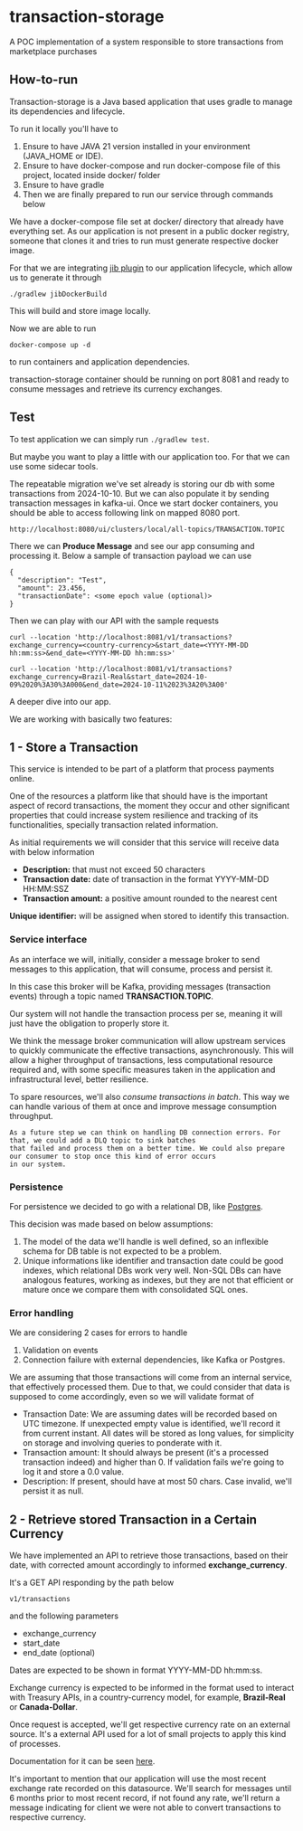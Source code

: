 # transaction-storage
A POC implementation of a system responsible to store transactions from marketplace purchases

## How-to-run

Transaction-storage is a Java based application that uses gradle to manage its dependencies and lifecycle.

To run it locally you'll have to

1. Ensure to have JAVA 21 version installed in your environment (JAVA_HOME or IDE).
2. Ensure to have docker-compose and run docker-compose file of this project, located inside docker/ folder
3. Ensure to have gradle
4. Then we are finally prepared to run our service through commands below

We have a docker-compose file set at docker/ directory that already have everything set. 
As our application is not present in a public docker registry, someone that clones it and tries to run must generate 
respective docker image.

For that we are integrating [jib plugin](https://github.com/GoogleContainerTools/jib/tree/master/jib-gradle-plugin) 
to our application lifecycle, which allow us to generate it through

```
./gradlew jibDockerBuild
```

This will build and store image locally. 

Now we are able to run

```
docker-compose up -d
```
to run containers and application dependencies.

transaction-storage container should be running on port 8081 and ready to consume messages and retrieve 
its currency exchanges.

## Test

To test application we can simply run `./gradlew test`.

But maybe you want to play a little with our application too. For that we can use some sidecar tools.

The repeatable migration we've set already is storing our db with some transactions from 2024-10-10. 
But we can also populate it by sending transaction messages in kafka-ui. Once we start docker containers, 
you should be able to access following link on mapped 8080 port.

`http://localhost:8080/ui/clusters/local/all-topics/TRANSACTION.TOPIC`

There we can **Produce Message** and see our app consuming and processing it. Below a sample of transaction payload 
we can use

```
{
  "description": "Test",
  "amount": 23.456,
  "transactionDate": <some epoch value (optional)>
}
```

Then we can play with our API with the sample requests

```
curl --location 'http://localhost:8081/v1/transactions?exchange_currency=<country-currency>&start_date=<YYYY-MM-DD hh:mm:ss>&end_date=<YYYY-MM-DD hh:mm:ss>'

curl --location 'http://localhost:8081/v1/transactions?exchange_currency=Brazil-Real&start_date=2024-10-09%2020%3A30%3A000&end_date=2024-10-11%2023%3A20%3A00'
```

A deeper dive into our app.

We are working with basically two features:

## 1 - Store a Transaction

This service is intended to be part of a platform that process payments online.

One of the resources a platform like that should have is the important aspect of record transactions, the moment they occur and other significant properties that could increase system resilience and tracking of its functionalities, specially transaction related information.

As initial requirements we will consider that this service will receive data with below information

- **Description:** that must not exceed 50 characters
- **Transaction date:** date of transaction in the format YYYY-MM-DD HH:MM:SSZ
- **Transaction amount:** a positive amount rounded to the nearest cent

**Unique identifier:** will be assigned when stored to identify this transaction. 

### Service interface

As an interface we will, initially, consider a message broker to send messages to this application, that will consume, 
process and persist it.

In this case this broker will be Kafka, providing messages (transaction events) through a topic named 
**TRANSACTION.TOPIC**.

Our system will not handle the transaction process per se, meaning it will just have the obligation to properly store it.

We think the message broker communication will allow upstream services to quickly communicate the effective transactions, 
asynchronously. 
This will allow a higher throughput of transactions, less computational resource required and, with some specific measures taken 
in the application and infrastructural level, better resilience.

To spare resources, we'll also _consume transactions in batch_. This way we can handle various of them at once and 
improve message consumption throughput.

```
As a future step we can think on handling DB connection errors. For that, we could add a DLQ topic to sink batches 
that failed and process them on a better time. We could also prepare our consumer to stop once this kind of error occurs
in our system.
```


### Persistence

For persistence we decided to go with a relational DB, like [Postgres](https://www.postgresql.org/).

This decision was made based on below assumptions:
1. The model of the data we'll handle is well defined, so an inflexible schema for DB table is not expected to be a problem.
2. Unique informations like identifier and transaction date could be good indexes, which relational DBs work very well. 
Non-SQL DBs can have analogous features, working as indexes, but they are not that efficient or mature once we compare 
them with consolidated SQL ones.

### Error handling

We are considering 2 cases for errors to handle
1. Validation on events
2. Connection failure with external dependencies, like Kafka or Postgres.

We are assuming that those transactions will come from an internal service, that effectively processed them.
Due to that, we could consider that data is supposed to come accordingly, even so we will validate format of
- Transaction Date: We are assuming dates will be recorded based on UTC timezone. 
If unexpected empty value is identified, we'll record it from current instant. All dates will be stored as long values, 
for simplicity on storage and involving queries to ponderate with it.
- Transaction amount: It should always be present (it's a processed transaction indeed) and higher than 0. 
If validation fails we're going to log it and store a 0.0 value.
- Description: If present, should have at most 50 chars. Case invalid, we'll persist it as null.



## 2 - Retrieve stored Transaction in a Certain Currency

We have implemented an API to retrieve those transactions, based on their date, with corrected amount accordingly to 
informed **exchange_currency**.

It's a GET API responding by the path below

`v1/transactions`

and the following parameters
- exchange_currency
- start_date
- end_date (optional)

Dates are expected to be shown in format YYYY-MM-DD hh:mm:ss.

Exchange currency is expected to be informed in the format used to interact with Treasury APIs, in a country-currency 
model, for example, **Brazil-Real** or **Canada-Dollar**.

Once request is accepted, we'll get respective currency rate on an external source. It's a external API used for a lot 
of small projects to apply this kind of processes.

Documentation for it can be seen
[here](https://fiscaldata.treasury.gov/datasets/treasury-reporting-rates-exchange/treasury-reporting-rates-of-exchange).

It's important to mention that our application will use the most recent exchange rate recorded on this datasource. 
We'll search for messages until 6 months prior to most recent record, if not found any rate, we'll return a message 
indicating for client we were not able to convert transactions to respective currency.

